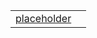 |                                                              |     |
| ------------------------------------------------------------ | --- |
| [placeholder](/web-components/variable/index/placeholder.md) |     |